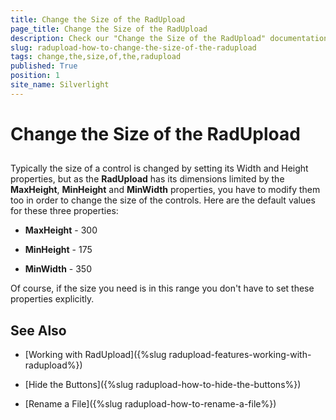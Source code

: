 ```yaml
---
title: Change the Size of the RadUpload
page_title: Change the Size of the RadUpload
description: Check our "Change the Size of the RadUpload" documentation article for the RadUpload WPF control.
slug: radupload-how-to-change-the-size-of-the-radupload
tags: change,the,size,of,the,radupload
published: True
position: 1
site_name: Silverlight
---
```


# Change the Size of the RadUpload



## 

Typically the size of a control is changed by setting its Width and Height properties, but as the __RadUpload__ has its dimensions limited by the __MaxHeight__, __MinHeight__ and __MinWidth__ properties, you have to modify them too in order to change the size of the controls. Here are the default values for these three properties:

* __MaxHeight__ - 300

* __MinHeight__ - 175

* __MinWidth__ - 350

Of course, if the size you need is in this range you don't have to set these properties explicitly.

## See Also

 * [Working with RadUpload]({%slug radupload-features-working-with-radupload%})

 * [Hide the Buttons]({%slug radupload-how-to-hide-the-buttons%})

 * [Rename a File]({%slug radupload-how-to-rename-a-file%})
